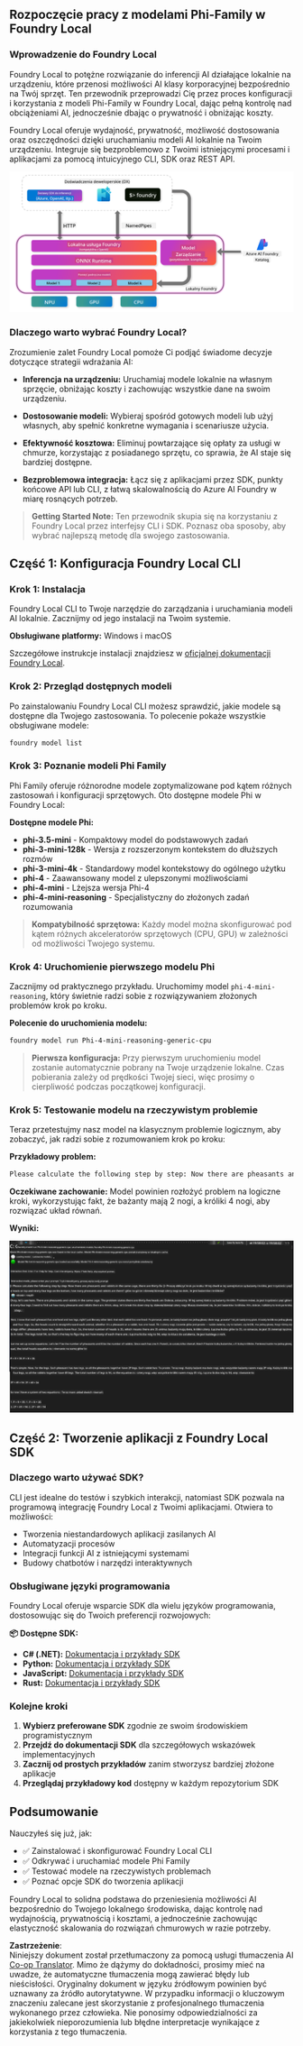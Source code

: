 <!--
CO_OP_TRANSLATOR_METADATA:
{
  "original_hash": "52973a5680a65a810aa80b7036afd31f",
  "translation_date": "2025-07-16T19:46:21+00:00",
  "source_file": "md/01.Introduction/02/07.FoundryLocal.md",
  "language_code": "pl"
}
-->
## Rozpoczęcie pracy z modelami Phi-Family w Foundry Local

### Wprowadzenie do Foundry Local

Foundry Local to potężne rozwiązanie do inferencji AI działające lokalnie na urządzeniu, które przenosi możliwości AI klasy korporacyjnej bezpośrednio na Twój sprzęt. Ten przewodnik przeprowadzi Cię przez proces konfiguracji i korzystania z modeli Phi-Family w Foundry Local, dając pełną kontrolę nad obciążeniami AI, jednocześnie dbając o prywatność i obniżając koszty.

Foundry Local oferuje wydajność, prywatność, możliwość dostosowania oraz oszczędności dzięki uruchamianiu modeli AI lokalnie na Twoim urządzeniu. Integruje się bezproblemowo z Twoimi istniejącymi procesami i aplikacjami za pomocą intuicyjnego CLI, SDK oraz REST API.


![arch](../../../../../translated_images/foundry-local-arch.8823e321dd8258d7d68815ddb0153503587142ff32e6997041c7cf0c9df24b49.pl.png)

### Dlaczego warto wybrać Foundry Local?

Zrozumienie zalet Foundry Local pomoże Ci podjąć świadome decyzje dotyczące strategii wdrażania AI:

- **Inferencja na urządzeniu:** Uruchamiaj modele lokalnie na własnym sprzęcie, obniżając koszty i zachowując wszystkie dane na swoim urządzeniu.

- **Dostosowanie modeli:** Wybieraj spośród gotowych modeli lub użyj własnych, aby spełnić konkretne wymagania i scenariusze użycia.

- **Efektywność kosztowa:** Eliminuj powtarzające się opłaty za usługi w chmurze, korzystając z posiadanego sprzętu, co sprawia, że AI staje się bardziej dostępne.

- **Bezproblemowa integracja:** Łącz się z aplikacjami przez SDK, punkty końcowe API lub CLI, z łatwą skalowalnością do Azure AI Foundry w miarę rosnących potrzeb.

> **Getting Started Note:** Ten przewodnik skupia się na korzystaniu z Foundry Local przez interfejsy CLI i SDK. Poznasz oba sposoby, aby wybrać najlepszą metodę dla swojego zastosowania.

## Część 1: Konfiguracja Foundry Local CLI

### Krok 1: Instalacja

Foundry Local CLI to Twoje narzędzie do zarządzania i uruchamiania modeli AI lokalnie. Zacznijmy od jego instalacji na Twoim systemie.

**Obsługiwane platformy:** Windows i macOS

Szczegółowe instrukcje instalacji znajdziesz w [oficjalnej dokumentacji Foundry Local](https://github.com/microsoft/Foundry-Local/blob/main/README.md).

### Krok 2: Przegląd dostępnych modeli

Po zainstalowaniu Foundry Local CLI możesz sprawdzić, jakie modele są dostępne dla Twojego zastosowania. To polecenie pokaże wszystkie obsługiwane modele:


```bash
foundry model list
```

### Krok 3: Poznanie modeli Phi Family

Phi Family oferuje różnorodne modele zoptymalizowane pod kątem różnych zastosowań i konfiguracji sprzętowych. Oto dostępne modele Phi w Foundry Local:

**Dostępne modele Phi:** 

- **phi-3.5-mini** - Kompaktowy model do podstawowych zadań
- **phi-3-mini-128k** - Wersja z rozszerzonym kontekstem do dłuższych rozmów
- **phi-3-mini-4k** - Standardowy model kontekstowy do ogólnego użytku
- **phi-4** - Zaawansowany model z ulepszonymi możliwościami
- **phi-4-mini** - Lżejsza wersja Phi-4
- **phi-4-mini-reasoning** - Specjalistyczny do złożonych zadań rozumowania

> **Kompatybilność sprzętowa:** Każdy model można skonfigurować pod kątem różnych akceleratorów sprzętowych (CPU, GPU) w zależności od możliwości Twojego systemu.

### Krok 4: Uruchomienie pierwszego modelu Phi

Zacznijmy od praktycznego przykładu. Uruchomimy model `phi-4-mini-reasoning`, który świetnie radzi sobie z rozwiązywaniem złożonych problemów krok po kroku.


**Polecenie do uruchomienia modelu:**

```bash
foundry model run Phi-4-mini-reasoning-generic-cpu
```

> **Pierwsza konfiguracja:** Przy pierwszym uruchomieniu model zostanie automatycznie pobrany na Twoje urządzenie lokalne. Czas pobierania zależy od prędkości Twojej sieci, więc prosimy o cierpliwość podczas początkowej konfiguracji.

### Krok 5: Testowanie modelu na rzeczywistym problemie

Teraz przetestujmy nasz model na klasycznym problemie logicznym, aby zobaczyć, jak radzi sobie z rozumowaniem krok po kroku:

**Przykładowy problem:**

```txt
Please calculate the following step by step: Now there are pheasants and rabbits in the same cage, there are thirty-five heads on top and ninety-four legs on the bottom, how many pheasants and rabbits are there?
```

**Oczekiwane zachowanie:** Model powinien rozłożyć problem na logiczne kroki, wykorzystując fakt, że bażanty mają 2 nogi, a króliki 4 nogi, aby rozwiązać układ równań.

**Wyniki:**

![cli](../../../../../translated_images/cli.862ec6b55c2b5d916093866d4df99190150d4198fd33ab79e586f9d6f5403089.pl.png)

## Część 2: Tworzenie aplikacji z Foundry Local SDK

### Dlaczego warto używać SDK?

CLI jest idealne do testów i szybkich interakcji, natomiast SDK pozwala na programową integrację Foundry Local z Twoimi aplikacjami. Otwiera to możliwości:

- Tworzenia niestandardowych aplikacji zasilanych AI
- Automatyzacji procesów
- Integracji funkcji AI z istniejącymi systemami
- Budowy chatbotów i narzędzi interaktywnych

### Obsługiwane języki programowania

Foundry Local oferuje wsparcie SDK dla wielu języków programowania, dostosowując się do Twoich preferencji rozwojowych:

**📦 Dostępne SDK:**

- **C# (.NET):** [Dokumentacja i przykłady SDK](https://github.com/microsoft/Foundry-Local/tree/main/sdk/cs)
- **Python:** [Dokumentacja i przykłady SDK](https://github.com/microsoft/Foundry-Local/tree/main/sdk/python)
- **JavaScript:** [Dokumentacja i przykłady SDK](https://github.com/microsoft/Foundry-Local/tree/main/sdk/js)
- **Rust:** [Dokumentacja i przykłady SDK](https://github.com/microsoft/Foundry-Local/tree/main/sdk/rust)

### Kolejne kroki

1. **Wybierz preferowane SDK** zgodnie ze swoim środowiskiem programistycznym
2. **Przejdź do dokumentacji SDK** dla szczegółowych wskazówek implementacyjnych
3. **Zacznij od prostych przykładów** zanim stworzysz bardziej złożone aplikacje
4. **Przeglądaj przykładowy kod** dostępny w każdym repozytorium SDK

## Podsumowanie

Nauczyłeś się już, jak:
- ✅ Zainstalować i skonfigurować Foundry Local CLI
- ✅ Odkrywać i uruchamiać modele Phi Family
- ✅ Testować modele na rzeczywistych problemach
- ✅ Poznać opcje SDK do tworzenia aplikacji

Foundry Local to solidna podstawa do przeniesienia możliwości AI bezpośrednio do Twojego lokalnego środowiska, dając kontrolę nad wydajnością, prywatnością i kosztami, a jednocześnie zachowując elastyczność skalowania do rozwiązań chmurowych w razie potrzeby.

**Zastrzeżenie**:  
Niniejszy dokument został przetłumaczony za pomocą usługi tłumaczenia AI [Co-op Translator](https://github.com/Azure/co-op-translator). Mimo że dążymy do dokładności, prosimy mieć na uwadze, że automatyczne tłumaczenia mogą zawierać błędy lub nieścisłości. Oryginalny dokument w języku źródłowym powinien być uznawany za źródło autorytatywne. W przypadku informacji o kluczowym znaczeniu zalecane jest skorzystanie z profesjonalnego tłumaczenia wykonanego przez człowieka. Nie ponosimy odpowiedzialności za jakiekolwiek nieporozumienia lub błędne interpretacje wynikające z korzystania z tego tłumaczenia.